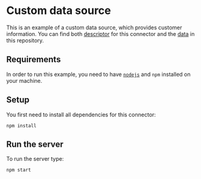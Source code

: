 # Custom data source

This is an example of a custom data source, which provides customer information. 
You can find both [descriptor](https://github.com/effektif/connector-examples/blob/master/node/data-source/descriptor.js) for this connector and the [data](https://github.com/effektif/connector-examples/blob/master/node/data-source/data.js) in this repository.

## Requirements
In order to run this example, you need to have [`nodejs`](https://nodejs.org/en/) and `npm` installed on your machine.

## Setup

You first need to install all dependencies for this connector:

```shell
npm install
```

## Run the server

To run the server type:

```shell
npm start
```
